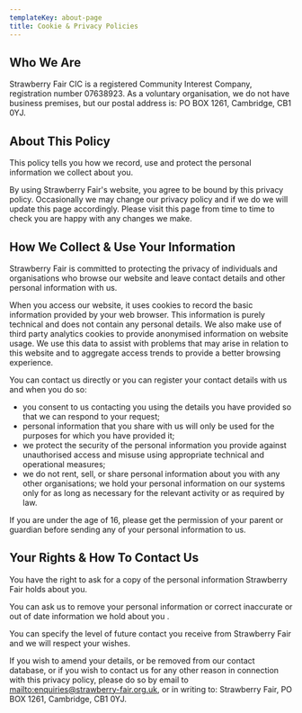 ```yaml
---
templateKey: about-page
title: Cookie & Privacy Policies
---
```

## Who We Are

Strawberry Fair CIC is a registered Community Interest Company, registration number 07638923. As a voluntary organisation, we do not have business premises, but our postal address is: PO BOX 1261, Cambridge, CB1 0YJ. 

## About This Policy

This policy tells you how we record, use and protect the personal information we collect about you.

By using Strawberry Fair's website, you agree to be bound by this privacy policy. Occasionally we may change our privacy policy and if we do we will update this page accordingly. Please visit this page from time to time to check you are happy with any changes we make.

## How We Collect & Use Your Information

Strawberry Fair is committed to protecting the privacy of individuals and organisations who browse our website and leave contact details and other personal information with us.

When you access our website, it uses cookies to record the basic information provided by your web browser. This information is purely technical and does not contain any personal details. We also make use of third party analytics cookies to provide anonymised information on website usage. We use this data to assist with problems that may arise in relation to this website and to aggregate access trends to provide a better browsing experience. 

You can contact us directly or you can register your contact details with us and when you do so:

* you consent to us contacting you using the details you have provided so that we can respond to your request;
* personal information that you share with us will only be used for the purposes for which you have provided it;
* we protect the security of the personal information you provide against unauthorised access and misuse using appropriate technical and operational measures;
* we do not rent, sell, or share personal information about you with any other organisations;
  we hold your personal information on our systems only for as long as necessary for the relevant activity or as required by law.

If you are under the age of 16, please get the permission of your parent or guardian before sending any of your personal information to us.

## Your Rights & How To Contact Us

You have the right to ask for a copy of the personal information Strawberry Fair holds about you.

You can ask us to remove your personal information or correct inaccurate or out of date information we hold about you .

You can specify the level of future contact you receive from Strawberry Fair and we will respect your wishes.

If you wish to amend your details, or be removed from our contact database, or if you wish to contact us for any other reason in connection with this privacy policy, please do so by email to <mailto:enquiries@strawberry-fair.org.uk>, or in writing to: Strawberry Fair, PO BOX 1261, Cambridge, CB1 0YJ.
